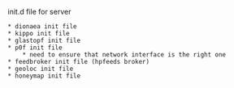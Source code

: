 init.d file for server

	* dionaea init file
	* kippo init file
	* glastopf init file
	* p0f init file
		* need to ensure that network interface is the right one
	* feedbroker init file (hpfeeds broker)
	* geoloc init file
	* honeymap init file
